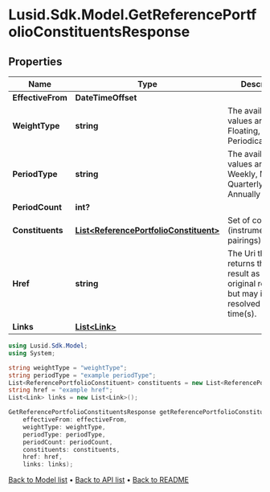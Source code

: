 # Lusid.Sdk.Model.GetReferencePortfolioConstituentsResponse

## Properties

Name | Type | Description | Notes
------------ | ------------- | ------------- | -------------
**EffectiveFrom** | **DateTimeOffset** |  | 
**WeightType** | **string** | The available values are: Static, Floating, Periodical | 
**PeriodType** | **string** | The available values are: Daily, Weekly, Monthly, Quarterly, Annually | [optional] 
**PeriodCount** | **int?** |  | [optional] 
**Constituents** | [**List&lt;ReferencePortfolioConstituent&gt;**](ReferencePortfolioConstituent.md) | Set of constituents (instrument/weight pairings) | 
**Href** | **string** | The Uri that returns the same result as the original request,  but may include resolved as at time(s). | [optional] 
**Links** | [**List&lt;Link&gt;**](Link.md) |  | [optional] 

```csharp
using Lusid.Sdk.Model;
using System;

string weightType = "weightType";
string periodType = "example periodType";
List<ReferencePortfolioConstituent> constituents = new List<ReferencePortfolioConstituent>();
string href = "example href";
List<Link> links = new List<Link>();

GetReferencePortfolioConstituentsResponse getReferencePortfolioConstituentsResponseInstance = new GetReferencePortfolioConstituentsResponse(
    effectiveFrom: effectiveFrom,
    weightType: weightType,
    periodType: periodType,
    periodCount: periodCount,
    constituents: constituents,
    href: href,
    links: links);
```

[Back to Model list](../README.md#documentation-for-models) &#8226; [Back to API list](../README.md#documentation-for-api-endpoints) &#8226; [Back to README](../README.md)
